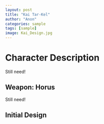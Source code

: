 ```yaml
---
layout: post
title: "Kai Tar-Kel"
author: "Anon"
categories: sample
tags: [sample]
image: Kai_Design.jpg
---
```


# Character Description

Still need!


## Weapon: Horus

Still need!


## Initial Design
